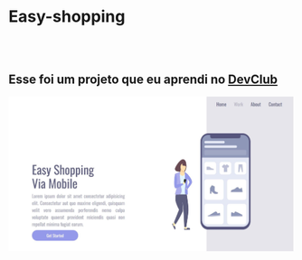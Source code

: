 <h1>Easy-shopping</h1>
<br>
<br>
<h2>Esse foi um projeto que eu aprendi no <a href="https://rodolfomori.com.br/devclub">DevClub</a></h2>

<img src="https://github.com/AlanEduardoCruz/easy-shopping/blob/master/assets/desktop.JPG?raw=true">

